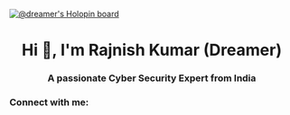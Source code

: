 [![@dreamer's Holopin board](https://holopin.me/dreamer)](https://holopin.io/@dreamer)

<h1 align="center">Hi 👋, I'm Rajnish Kumar (Dreamer)</h1>
<h3 align="center">A passionate Cyber Security Expert from India</h3>

<h3 align="left">Connect with me:</h3>
<p align="left">
</p>

